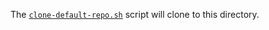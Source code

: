 The [`clone-default-repo.sh`](https://github.com/gm3dmo/the-power/blob/main/clone-default-repo.sh) script will clone to this directory.
